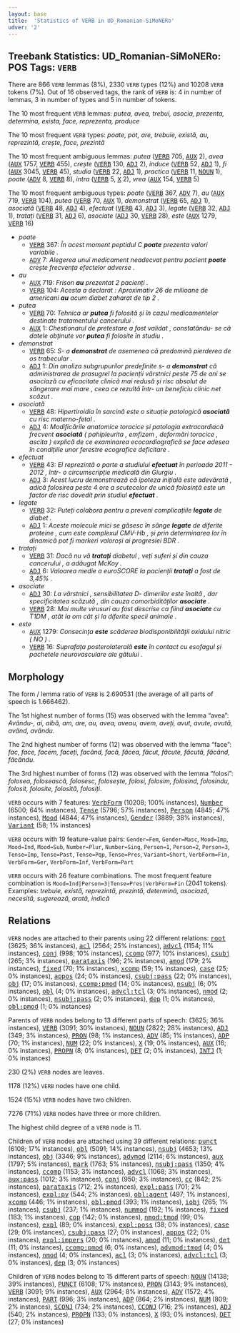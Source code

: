 ```yaml
---
layout: base
title:  'Statistics of VERB in UD_Romanian-SiMoNERo'
udver: '2'
---
```


## Treebank Statistics: UD_Romanian-SiMoNERo: POS Tags: `VERB`

There are 866 `VERB` lemmas (8%), 2330 `VERB` types (12%) and 10208 `VERB` tokens (7%).
Out of 16 observed tags, the rank of `VERB` is: 4 in number of lemmas, 3 in number of types and 5 in number of tokens.

The 10 most frequent `VERB` lemmas: <em>putea, avea, trebui, asocia, prezenta, determina, exista, face, reprezenta, produce</em>

The 10 most frequent `VERB` types:  <em>poate, pot, are, trebuie, există, au, reprezintă, crește, face, prezintă</em>

The 10 most frequent ambiguous lemmas: <em>putea</em> (<tt><a href="ro_simonero-pos-VERB.html">VERB</a></tt> 705, <tt><a href="ro_simonero-pos-AUX.html">AUX</a></tt> 2), <em>avea</em> (<tt><a href="ro_simonero-pos-AUX.html">AUX</a></tt> 1757, <tt><a href="ro_simonero-pos-VERB.html">VERB</a></tt> 455), <em>crește</em> (<tt><a href="ro_simonero-pos-VERB.html">VERB</a></tt> 130, <tt><a href="ro_simonero-pos-ADJ.html">ADJ</a></tt> 2), <em>induce</em> (<tt><a href="ro_simonero-pos-VERB.html">VERB</a></tt> 52, <tt><a href="ro_simonero-pos-ADJ.html">ADJ</a></tt> 1), <em>fi</em> (<tt><a href="ro_simonero-pos-AUX.html">AUX</a></tt> 3045, <tt><a href="ro_simonero-pos-VERB.html">VERB</a></tt> 45), <em>studia</em> (<tt><a href="ro_simonero-pos-VERB.html">VERB</a></tt> 22, <tt><a href="ro_simonero-pos-ADJ.html">ADJ</a></tt> 1), <em>practica</em> (<tt><a href="ro_simonero-pos-VERB.html">VERB</a></tt> 11, <tt><a href="ro_simonero-pos-NOUN.html">NOUN</a></tt> 1), <em>poate</em> (<tt><a href="ro_simonero-pos-ADV.html">ADV</a></tt> 8, <tt><a href="ro_simonero-pos-VERB.html">VERB</a></tt> 8), <em>intra</em> (<tt><a href="ro_simonero-pos-VERB.html">VERB</a></tt> 5, <tt><a href="ro_simonero-pos-X.html">X</a></tt> 2), <em>vrea</em> (<tt><a href="ro_simonero-pos-AUX.html">AUX</a></tt> 154, <tt><a href="ro_simonero-pos-VERB.html">VERB</a></tt> 5)

The 10 most frequent ambiguous types:  <em>poate</em> (<tt><a href="ro_simonero-pos-VERB.html">VERB</a></tt> 367, <tt><a href="ro_simonero-pos-ADV.html">ADV</a></tt> 7), <em>au</em> (<tt><a href="ro_simonero-pos-AUX.html">AUX</a></tt> 719, <tt><a href="ro_simonero-pos-VERB.html">VERB</a></tt> 104), <em>putea</em> (<tt><a href="ro_simonero-pos-VERB.html">VERB</a></tt> 70, <tt><a href="ro_simonero-pos-AUX.html">AUX</a></tt> 1), <em>demonstrat</em> (<tt><a href="ro_simonero-pos-VERB.html">VERB</a></tt> 65, <tt><a href="ro_simonero-pos-ADJ.html">ADJ</a></tt> 1), <em>asociată</em> (<tt><a href="ro_simonero-pos-VERB.html">VERB</a></tt> 48, <tt><a href="ro_simonero-pos-ADJ.html">ADJ</a></tt> 4), <em>efectuat</em> (<tt><a href="ro_simonero-pos-VERB.html">VERB</a></tt> 43, <tt><a href="ro_simonero-pos-ADJ.html">ADJ</a></tt> 3), <em>legate</em> (<tt><a href="ro_simonero-pos-VERB.html">VERB</a></tt> 32, <tt><a href="ro_simonero-pos-ADJ.html">ADJ</a></tt> 1), <em>tratați</em> (<tt><a href="ro_simonero-pos-VERB.html">VERB</a></tt> 31, <tt><a href="ro_simonero-pos-ADJ.html">ADJ</a></tt> 6), <em>asociate</em> (<tt><a href="ro_simonero-pos-ADJ.html">ADJ</a></tt> 30, <tt><a href="ro_simonero-pos-VERB.html">VERB</a></tt> 28), <em>este</em> (<tt><a href="ro_simonero-pos-AUX.html">AUX</a></tt> 1279, <tt><a href="ro_simonero-pos-VERB.html">VERB</a></tt> 16)


* <em>poate</em>
  * <tt><a href="ro_simonero-pos-VERB.html">VERB</a></tt> 367: <em>În acest moment peptidul C <b>poate</b> prezenta valori variabile .</em>
  * <tt><a href="ro_simonero-pos-ADV.html">ADV</a></tt> 7: <em>Alegerea unui medicament neadecvat pentru pacient <b>poate</b> crește frecvența efectelor adverse .</em>
* <em>au</em>
  * <tt><a href="ro_simonero-pos-AUX.html">AUX</a></tt> 719: <em>Frison <b>au</b> prezentat 2 pacienți .</em>
  * <tt><a href="ro_simonero-pos-VERB.html">VERB</a></tt> 104: <em>Acesta a declarat : Aproximativ 26 de milioane de americani <b>au</b> acum diabet zaharat de tip 2 .</em>
* <em>putea</em>
  * <tt><a href="ro_simonero-pos-VERB.html">VERB</a></tt> 70: <em>Tehnica ar <b>putea</b> fi folosită și în cazul medicamentelor destinate tratamentului cancerului .</em>
  * <tt><a href="ro_simonero-pos-AUX.html">AUX</a></tt> 1: <em>Chestionarul de pretestare a fost validat , constatându- se că datele obținute vor <b>putea</b> fi folosite în studiu .</em>
* <em>demonstrat</em>
  * <tt><a href="ro_simonero-pos-VERB.html">VERB</a></tt> 65: <em>S- a <b>demonstrat</b> de asemenea că predomină pierderea de os trabecular .</em>
  * <tt><a href="ro_simonero-pos-ADJ.html">ADJ</a></tt> 1: <em>Din analiza subgrupurilor predefinite s- a <b>demonstrat</b> că administrarea de prasugrel la pacienții vârstnici peste 75 de ani se asociază cu eficacitate clinică mai redusă și risc absolut de sângerare mai mare , ceea ce rezultă într- un beneficiu clinic net scăzut .</em>
* <em>asociată</em>
  * <tt><a href="ro_simonero-pos-VERB.html">VERB</a></tt> 48: <em>Hipertiroidia în sarcină este o situație patologică <b>asociată</b> cu risc materno-fetal .</em>
  * <tt><a href="ro_simonero-pos-ADJ.html">ADJ</a></tt> 4: <em>Modificările anatomice toracice și patologia extracardiacă frecvent <b>asociată</b> ( pahipleurita , emfizem , deformări toracice , ascita ) explică de ce examinarea ecocardiografică se face adesea în condițiile unor ferestre ecografice deficitare .</em>
* <em>efectuat</em>
  * <tt><a href="ro_simonero-pos-VERB.html">VERB</a></tt> 43: <em>El reprezintă o parte a studiului <b>efectuat</b> în perioada 2011 - 2012 , într- o circumscripție medicală din Giurgiu .</em>
  * <tt><a href="ro_simonero-pos-ADJ.html">ADJ</a></tt> 3: <em>Acest lucru demonstrează că ipoteza inițială este adevărată , adică folosirea peste 4 ore a scutecelor de unică folosință este un factor de risc dovedit prin studiul <b>efectuat</b> .</em>
* <em>legate</em>
  * <tt><a href="ro_simonero-pos-VERB.html">VERB</a></tt> 32: <em>Puteți colabora pentru a preveni complicațiile <b>legate</b> de diabet .</em>
  * <tt><a href="ro_simonero-pos-ADJ.html">ADJ</a></tt> 1: <em>Aceste molecule mici se găsesc în sânge <b>legate</b> de diferite proteine , cum este complexul CMV-Hb , și prin determinarea lor în dinamică pot fi markeri valoroși ai progresiei BDR .</em>
* <em>tratați</em>
  * <tt><a href="ro_simonero-pos-VERB.html">VERB</a></tt> 31: <em>Dacă nu vă <b>tratați</b> diabetul , veți suferi și din cauza cancerului , a adăugat McKoy .</em>
  * <tt><a href="ro_simonero-pos-ADJ.html">ADJ</a></tt> 6: <em>Valoarea medie a euroSCORE la pacienții <b>tratați</b> a fost de 3,45% .</em>
* <em>asociate</em>
  * <tt><a href="ro_simonero-pos-ADJ.html">ADJ</a></tt> 30: <em>La vârstnici , sensibilitatea D- dimerilor este înaltă , dar specificitatea scăzută , din cauza comorbidităților <b>asociate</b> .</em>
  * <tt><a href="ro_simonero-pos-VERB.html">VERB</a></tt> 28: <em>Mai multe virusuri au fost descrise ca fiind <b>asociate</b> cu T1DM , atât la om cât și la diferite specii animale .</em>
* <em>este</em>
  * <tt><a href="ro_simonero-pos-AUX.html">AUX</a></tt> 1279: <em>Consecința <b>este</b> scăderea biodisponibilității oxidului nitric ( NO ) .</em>
  * <tt><a href="ro_simonero-pos-VERB.html">VERB</a></tt> 16: <em>Suprafața posterolaterală <b>este</b> în contact cu esofagul și pachetele neurovasculare ale gâtului .</em>

## Morphology

The form / lemma ratio of `VERB` is 2.690531 (the average of all parts of speech is 1.666462).

The 1st highest number of forms (15) was observed with the lemma “avea”: <em>Avându-, ai, aibă, am, are, au, avea, aveau, avem, aveți, avut, avute, avută, având, avându</em>.

The 2nd highest number of forms (12) was observed with the lemma “face”: <em>fac, face, facem, faceți, facând, facă, făcea, făcut, făcute, făcută, făcând, făcându</em>.

The 3rd highest number of forms (12) was observed with the lemma “folosi”: <em>folosea, folosească, folosesc, folosește, folosi, folosim, folosind, folosindu, folosit, folosite, folosită, folosiți</em>.

`VERB` occurs with 7 features: <tt><a href="ro_simonero-feat-VerbForm.html">VerbForm</a></tt> (10208; 100% instances), <tt><a href="ro_simonero-feat-Number.html">Number</a></tt> (6500; 64% instances), <tt><a href="ro_simonero-feat-Tense.html">Tense</a></tt> (5796; 57% instances), <tt><a href="ro_simonero-feat-Person.html">Person</a></tt> (4845; 47% instances), <tt><a href="ro_simonero-feat-Mood.html">Mood</a></tt> (4844; 47% instances), <tt><a href="ro_simonero-feat-Gender.html">Gender</a></tt> (3889; 38% instances), <tt><a href="ro_simonero-feat-Variant.html">Variant</a></tt> (58; 1% instances)

`VERB` occurs with 19 feature-value pairs: `Gender=Fem`, `Gender=Masc`, `Mood=Imp`, `Mood=Ind`, `Mood=Sub`, `Number=Plur`, `Number=Sing`, `Person=1`, `Person=2`, `Person=3`, `Tense=Imp`, `Tense=Past`, `Tense=Pqp`, `Tense=Pres`, `Variant=Short`, `VerbForm=Fin`, `VerbForm=Ger`, `VerbForm=Inf`, `VerbForm=Part`

`VERB` occurs with 26 feature combinations.
The most frequent feature combination is `Mood=Ind|Person=3|Tense=Pres|VerbForm=Fin` (2041 tokens).
Examples: <em>trebuie, există, reprezintă, prezintă, determină, asociază, necesită, sugerează, arată, indică</em>


## Relations

`VERB` nodes are attached to their parents using 22 different relations: <tt><a href="ro_simonero-dep-root.html">root</a></tt> (3625; 36% instances), <tt><a href="ro_simonero-dep-acl.html">acl</a></tt> (2564; 25% instances), <tt><a href="ro_simonero-dep-advcl.html">advcl</a></tt> (1154; 11% instances), <tt><a href="ro_simonero-dep-conj.html">conj</a></tt> (998; 10% instances), <tt><a href="ro_simonero-dep-ccomp.html">ccomp</a></tt> (977; 10% instances), <tt><a href="ro_simonero-dep-csubj.html">csubj</a></tt> (265; 3% instances), <tt><a href="ro_simonero-dep-parataxis.html">parataxis</a></tt> (196; 2% instances), <tt><a href="ro_simonero-dep-amod.html">amod</a></tt> (179; 2% instances), <tt><a href="ro_simonero-dep-fixed.html">fixed</a></tt> (70; 1% instances), <tt><a href="ro_simonero-dep-xcomp.html">xcomp</a></tt> (59; 1% instances), <tt><a href="ro_simonero-dep-case.html">case</a></tt> (25; 0% instances), <tt><a href="ro_simonero-dep-appos.html">appos</a></tt> (24; 0% instances), <tt><a href="ro_simonero-dep-csubj-pass.html">csubj:pass</a></tt> (22; 0% instances), <tt><a href="ro_simonero-dep-obj.html">obj</a></tt> (17; 0% instances), <tt><a href="ro_simonero-dep-ccomp-pmod.html">ccomp:pmod</a></tt> (14; 0% instances), <tt><a href="ro_simonero-dep-nsubj.html">nsubj</a></tt> (6; 0% instances), <tt><a href="ro_simonero-dep-obl.html">obl</a></tt> (4; 0% instances), <tt><a href="ro_simonero-dep-advcl-tcl.html">advcl:tcl</a></tt> (3; 0% instances), <tt><a href="ro_simonero-dep-nmod.html">nmod</a></tt> (2; 0% instances), <tt><a href="ro_simonero-dep-nsubj-pass.html">nsubj:pass</a></tt> (2; 0% instances), <tt><a href="ro_simonero-dep-dep.html">dep</a></tt> (1; 0% instances), <tt><a href="ro_simonero-dep-obl-pmod.html">obl:pmod</a></tt> (1; 0% instances)

Parents of `VERB` nodes belong to 13 different parts of speech:  (3625; 36% instances), <tt><a href="ro_simonero-pos-VERB.html">VERB</a></tt> (3091; 30% instances), <tt><a href="ro_simonero-pos-NOUN.html">NOUN</a></tt> (2822; 28% instances), <tt><a href="ro_simonero-pos-ADJ.html">ADJ</a></tt> (349; 3% instances), <tt><a href="ro_simonero-pos-PRON.html">PRON</a></tt> (98; 1% instances), <tt><a href="ro_simonero-pos-ADV.html">ADV</a></tt> (85; 1% instances), <tt><a href="ro_simonero-pos-ADP.html">ADP</a></tt> (70; 1% instances), <tt><a href="ro_simonero-pos-NUM.html">NUM</a></tt> (22; 0% instances), <tt><a href="ro_simonero-pos-X.html">X</a></tt> (19; 0% instances), <tt><a href="ro_simonero-pos-AUX.html">AUX</a></tt> (16; 0% instances), <tt><a href="ro_simonero-pos-PROPN.html">PROPN</a></tt> (8; 0% instances), <tt><a href="ro_simonero-pos-DET.html">DET</a></tt> (2; 0% instances), <tt><a href="ro_simonero-pos-INTJ.html">INTJ</a></tt> (1; 0% instances)

230 (2%) `VERB` nodes are leaves.

1178 (12%) `VERB` nodes have one child.

1524 (15%) `VERB` nodes have two children.

7276 (71%) `VERB` nodes have three or more children.

The highest child degree of a `VERB` node is 11.

Children of `VERB` nodes are attached using 39 different relations: <tt><a href="ro_simonero-dep-punct.html">punct</a></tt> (6108; 17% instances), <tt><a href="ro_simonero-dep-obl.html">obl</a></tt> (5091; 14% instances), <tt><a href="ro_simonero-dep-nsubj.html">nsubj</a></tt> (4653; 13% instances), <tt><a href="ro_simonero-dep-obj.html">obj</a></tt> (3346; 9% instances), <tt><a href="ro_simonero-dep-advmod.html">advmod</a></tt> (2114; 6% instances), <tt><a href="ro_simonero-dep-aux.html">aux</a></tt> (1797; 5% instances), <tt><a href="ro_simonero-dep-mark.html">mark</a></tt> (1763; 5% instances), <tt><a href="ro_simonero-dep-nsubj-pass.html">nsubj:pass</a></tt> (1350; 4% instances), <tt><a href="ro_simonero-dep-ccomp.html">ccomp</a></tt> (1153; 3% instances), <tt><a href="ro_simonero-dep-advcl.html">advcl</a></tt> (1068; 3% instances), <tt><a href="ro_simonero-dep-aux-pass.html">aux:pass</a></tt> (1012; 3% instances), <tt><a href="ro_simonero-dep-conj.html">conj</a></tt> (950; 3% instances), <tt><a href="ro_simonero-dep-cc.html">cc</a></tt> (842; 2% instances), <tt><a href="ro_simonero-dep-parataxis.html">parataxis</a></tt> (712; 2% instances), <tt><a href="ro_simonero-dep-expl-pass.html">expl:pass</a></tt> (701; 2% instances), <tt><a href="ro_simonero-dep-expl-pv.html">expl:pv</a></tt> (544; 2% instances), <tt><a href="ro_simonero-dep-obl-agent.html">obl:agent</a></tt> (497; 1% instances), <tt><a href="ro_simonero-dep-xcomp.html">xcomp</a></tt> (446; 1% instances), <tt><a href="ro_simonero-dep-obl-pmod.html">obl:pmod</a></tt> (393; 1% instances), <tt><a href="ro_simonero-dep-iobj.html">iobj</a></tt> (265; 1% instances), <tt><a href="ro_simonero-dep-csubj.html">csubj</a></tt> (237; 1% instances), <tt><a href="ro_simonero-dep-nummod.html">nummod</a></tt> (192; 1% instances), <tt><a href="ro_simonero-dep-fixed.html">fixed</a></tt> (183; 1% instances), <tt><a href="ro_simonero-dep-cop.html">cop</a></tt> (142; 0% instances), <tt><a href="ro_simonero-dep-nmod-tmod.html">nmod:tmod</a></tt> (99; 0% instances), <tt><a href="ro_simonero-dep-expl.html">expl</a></tt> (89; 0% instances), <tt><a href="ro_simonero-dep-expl-poss.html">expl:poss</a></tt> (38; 0% instances), <tt><a href="ro_simonero-dep-case.html">case</a></tt> (29; 0% instances), <tt><a href="ro_simonero-dep-csubj-pass.html">csubj:pass</a></tt> (27; 0% instances), <tt><a href="ro_simonero-dep-appos.html">appos</a></tt> (22; 0% instances), <tt><a href="ro_simonero-dep-expl-impers.html">expl:impers</a></tt> (20; 0% instances), <tt><a href="ro_simonero-dep-amod.html">amod</a></tt> (11; 0% instances), <tt><a href="ro_simonero-dep-det.html">det</a></tt> (11; 0% instances), <tt><a href="ro_simonero-dep-ccomp-pmod.html">ccomp:pmod</a></tt> (6; 0% instances), <tt><a href="ro_simonero-dep-advmod-tmod.html">advmod:tmod</a></tt> (4; 0% instances), <tt><a href="ro_simonero-dep-nmod.html">nmod</a></tt> (4; 0% instances), <tt><a href="ro_simonero-dep-acl.html">acl</a></tt> (3; 0% instances), <tt><a href="ro_simonero-dep-advcl-tcl.html">advcl:tcl</a></tt> (3; 0% instances), <tt><a href="ro_simonero-dep-dep.html">dep</a></tt> (3; 0% instances)

Children of `VERB` nodes belong to 15 different parts of speech: <tt><a href="ro_simonero-pos-NOUN.html">NOUN</a></tt> (14138; 39% instances), <tt><a href="ro_simonero-pos-PUNCT.html">PUNCT</a></tt> (6108; 17% instances), <tt><a href="ro_simonero-pos-PRON.html">PRON</a></tt> (3143; 9% instances), <tt><a href="ro_simonero-pos-VERB.html">VERB</a></tt> (3091; 9% instances), <tt><a href="ro_simonero-pos-AUX.html">AUX</a></tt> (2964; 8% instances), <tt><a href="ro_simonero-pos-ADV.html">ADV</a></tt> (1572; 4% instances), <tt><a href="ro_simonero-pos-PART.html">PART</a></tt> (996; 3% instances), <tt><a href="ro_simonero-pos-ADP.html">ADP</a></tt> (864; 2% instances), <tt><a href="ro_simonero-pos-NUM.html">NUM</a></tt> (809; 2% instances), <tt><a href="ro_simonero-pos-SCONJ.html">SCONJ</a></tt> (734; 2% instances), <tt><a href="ro_simonero-pos-CCONJ.html">CCONJ</a></tt> (716; 2% instances), <tt><a href="ro_simonero-pos-ADJ.html">ADJ</a></tt> (540; 2% instances), <tt><a href="ro_simonero-pos-PROPN.html">PROPN</a></tt> (133; 0% instances), <tt><a href="ro_simonero-pos-X.html">X</a></tt> (93; 0% instances), <tt><a href="ro_simonero-pos-DET.html">DET</a></tt> (27; 0% instances)

